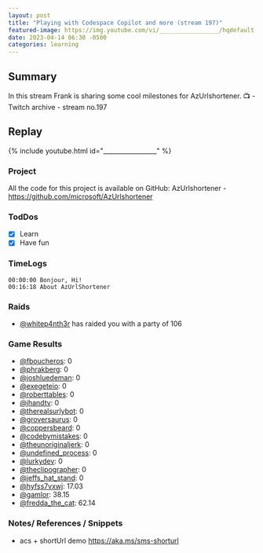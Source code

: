 ```yaml
---
layout: post
title: "Playing with Codespace Copilot and more (stream 197)"
featured-image: https://img.youtube.com/vi/_________________/hqdefault.jpg
date: 2023-04-14 06:30 -0500
categories: learning
---
```


## Summary

In this stream Frank is sharing some cool milestones for AzUrlshortener. 
📺 - Twitch archive - stream no.197

## Replay

{% include youtube.html id="_________________" %}
<br/><!--more-->


### Project

All the code for this project is available on GitHub: AzUrlshortener - https://github.com/microsoft/AzUrlshortener

### TodDos

- [X] Learn
- [X] Have fun

### TimeLogs

    00:00:00 Bonjour, Hi!
    00:16:18 About AzUrlShortener

### Raids

- [@whitep4nth3r](https://www.twitch.tv/whitep4nth3r) has raided you with a party of 106

### Game Results

- [@fboucheros](https://www.twitch.tv/fboucheros): 0
- [@phrakberg](https://www.twitch.tv/phrakberg): 0
- [@joshluedeman](https://www.twitch.tv/joshluedeman): 0
- [@exegeteio](https://www.twitch.tv/exegeteio): 0
- [@roberttables](https://www.twitch.tv/roberttables): 0
- [@jhandtv](https://www.twitch.tv/jhandtv): 0
- [@therealsurlybot](https://www.twitch.tv/therealsurlybot): 0
- [@groversaurus](https://www.twitch.tv/groversaurus): 0
- [@coppersbeard](https://www.twitch.tv/coppersbeard): 0
- [@codebymistakes](https://www.twitch.tv/codebymistakes): 0
- [@theunoriginaljerk](https://www.twitch.tv/theunoriginaljerk): 0
- [@undefined_process](https://www.twitch.tv/undefined_process): 0
- [@lurkydev](https://www.twitch.tv/lurkydev): 0
- [@theclipographer](https://www.twitch.tv/theclipographer): 0
- [@jeffs_hat_stand](https://www.twitch.tv/jeffs_hat_stand): 0
- [@hyfss7vxwj](https://www.twitch.tv/hyfss7vxwj): 17.03
- [@gamlor](https://www.twitch.tv/gamlor): 38.15
- [@fredda_the_cat](https://www.twitch.tv/fredda_the_cat): 62.14

### Notes/ References / Snippets

- acs + shortUrl demo https://aka.ms/sms-shorturl

